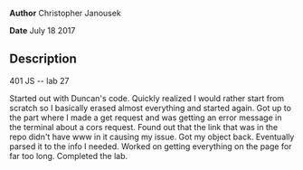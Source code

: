 **Author** Christopher Janousek

**Date** July 18 2017

## Description
401 JS -- lab 27

Started out with Duncan's code. Quickly realized I would rather start from scratch so I basically erased almost everything and started again. Got up to the part where I made a get request and was getting an error message in the terminal about a cors request. Found out that the link that was in the repo didn't have www in it causing my issue. Got my object back. Eventually parsed it to the info I needed. Worked on getting everything on the page for far too long. Completed the lab.
